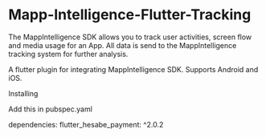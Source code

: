 # Mapp-Intelligence-Flutter-Tracking


The MappIntelligence SDK allows you to track user activities, screen flow and media usage for an App. All data is send to the MappIntelligence tracking system for further analysis.

A flutter plugin for integrating MappIntelligence SDK. Supports Android and iOS.

Installing 

Add this in pubspec.yaml

  dependencies:
    flutter_hesabe_payment: ^2.0.2

 